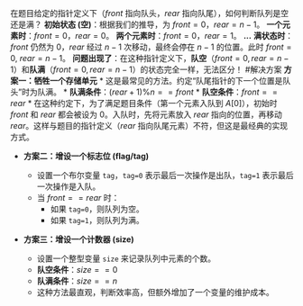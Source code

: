  
 在题目给定的指针定义下（$front$ 指向队头，$rear$ 指向队尾），如何判断队列是空还是满？
	   **初始状态 (空)**：根据我们的推导，为 $front=0$，$rear=n-1$。
	   **一个元素时**：$front=0$，$rear=0$。
	   **两个元素时**：$front=0$，$rear=1$。
	   **...**
	   **满状态时**：$front$ 仍然为 $0$，$rear$ 经过 $n-1$ 次移动，最终会停在 $n-1$ 的位置。此时 $front=0$, $rear=n-1$。
**问题出现了**：在这种指针定义下，**队空**（$front=0, rear=n-1$）和**队满**（$front=0, rear=n-1$）的状态完全一样，无法区分！
#解决方案 
 **方案一：牺牲一个存储单元**
    *   这是最常见的方法。约定“队尾指针的下一个位置是队头”时为队满。
    *   **队满条件**：$(rear + 1) \% n == front$
    *   **队空条件**：$front == rear$
    *   在这种约定下，为了满足题目条件（第一个元素入队到 $A[0]$），初始时 $front$ 和 $rear$ 都会被设为 $0$。入队时，先将元素放入 $rear$ 指向的位置，再移动 $rear$。这样与题目的指针定义（$rear$ 指向队尾元素）不符，但这是最经典的实现方式。

*   **方案二：增设一个标志位 (flag/tag)**
    *   设置一个布尔变量 `tag`，`tag=0` 表示最后一次操作是出队，`tag=1` 表示最后一次操作是入队。
    *   当 $front == rear$ 时：
        *   如果 `tag=0`，则队列为空。
        *   如果 `tag=1`，则队列为满。

*   **方案三：增设一个计数器 (size)**
    *   设置一个整型变量 `size` 来记录队列中元素的个数。
    *   **队空条件**：$size == 0$
    *   **队满条件**：$size == n$
    *   这种方法最直观，判断效率高，但额外增加了一个变量的维护成本。